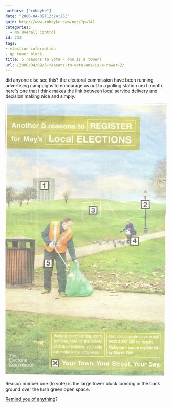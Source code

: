 ```yaml
---
authors: ["robdyke"]
date: "2006-04-09T12:24:25Z"
guid: http://www.robdyke.com/noc/?p=141
categories:
  - No Overall Control
id: 733
tags:
- election information
- qp tower block
title: 5 reasons to vote - one is a tower!
url: /2006/04/09/5-reasons-to-vote-one-is-a-tower-2/
---
```

did anyone else see this? the electoral commission have been running advertising campaigns to encourage us out to a polling station next month. here's one that i think makes the link between local service delivery and decision making nice and simply.

[![electoral commission - 5 reasons to vote](/pubfiles/2006/04/test_scan0022.jpg)](/pubfiles/2006/04/test_scan0022.jpg "electoral commission - 5 reasons to vote")

Reason number one (to vote) is the large tower block looming in the back ground over the lush green open space.

[Remind you of anything](http://stopthetower.co.uk/images/stories/artistview2.jpg "from stopthetower.co.uk")?